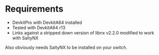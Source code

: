 # Requirements

 - DevkitPro with DevkitA64 installed
 - Tested with DevkitA64 r13
 - Links against a stripped down version of libnx v2.2.0 modified to work with SaltyNX
 
 Also obviously needs SaltyNX to be installed on your switch.
